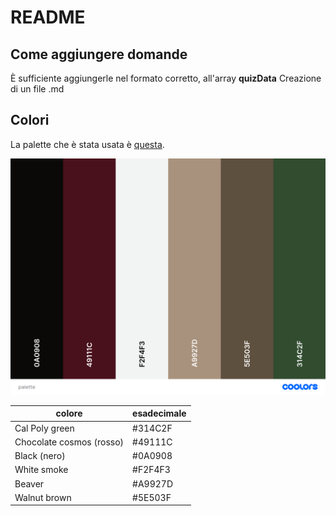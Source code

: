 # README 

## Come aggiungere domande

È sufficiente aggiungerle nel formato corretto, all'array **quizData**
Creazione di un file .md

## Colori

La palette che è stata usata è [questa](https://coolors.co/0a0908-49111c-f2f4f3-a9927d-5e503f-314c2f).

![alt text](palette.png)

| colore | esadecimale |
|---|---|
| Cal Poly green            | #314C2F | 
| Chocolate cosmos (rosso)  | #49111C | 
| Black (nero)              | #0A0908 | 
| White smoke               | #F2F4F3 | 
| Beaver                    | #A9927D | 
| Walnut brown              | #5E503F | 

